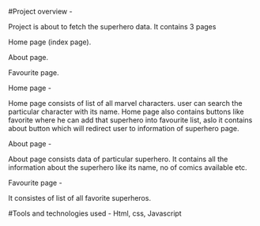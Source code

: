 #Project overview -

Project is about to fetch the superhero data. It contains 3 pages

Home page (index page).

About page.

Favourite page.

Home page -

Home page consists of list of all marvel characters. user can search the particular character with its name. Home page also contains buttons like favorite where he can add that superhero into favourite list, aslo it contains about button which will redirect user to information of superhero page.

About page -

About page consists data of particular superhero. It contains all the information about the superhero like its name, no of comics available etc.

Favourite page -

It consistes of list of all favorite superheros.

#Tools and technologies used - Html, css, Javascript

